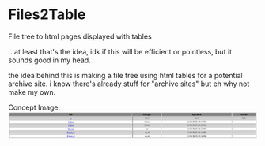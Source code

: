 # Files2Table
File tree to html pages displayed with tables

...at least that's the idea, idk if this will be efficient or pointless, but it sounds good in my head. 

the idea behind this is making a file tree using html tables for a potential archive site. i know there's already stuff for "archive sites" but eh why not make my own.

Concept Image:
![Concept Image](file-table-concept.png)
